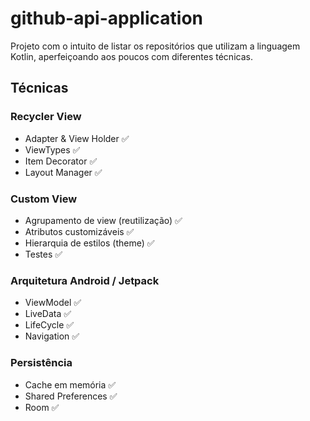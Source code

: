 # github-api-application

Projeto com o intuito de listar os repositórios que utilizam a linguagem Kotlin, aperfeiçoando aos poucos com diferentes técnicas.

## Técnicas

### Recycler View
  - Adapter & View Holder :white_check_mark:
  - ViewTypes :white_check_mark:
  - Item Decorator :white_check_mark:
  - Layout Manager :white_check_mark:

### Custom View
  - Agrupamento de view (reutilização) :white_check_mark:
  - Atributos customizáveis :white_check_mark:
  - Hierarquia de estilos (theme) :white_check_mark:
  - Testes :white_check_mark:

### Arquitetura Android / Jetpack
  - ViewModel :white_check_mark:
  - LiveData :white_check_mark:
  - LifeCycle :white_check_mark:
  - Navigation :white_check_mark:

### Persistência
  - Cache em memória :white_check_mark:
  - Shared Preferences :white_check_mark:
  - Room :white_check_mark:
  
